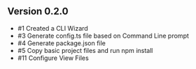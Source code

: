 ## Version 0.2.0
   
   - \#1 Created a CLI Wizard
   - \#3 Generate config.ts file based on Command Line prompt
   - \#4 Generate package.json file
   - \#5 Copy basic project files and run npm install
   - \#11 Configure View Files 
